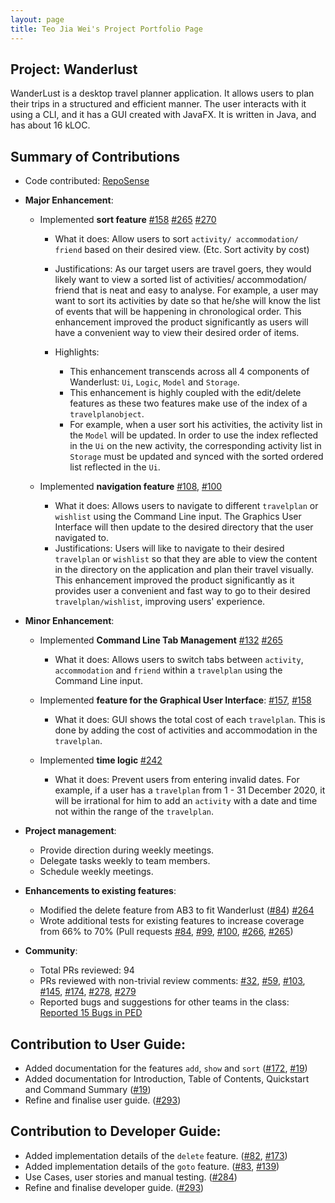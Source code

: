 ```yaml
---
layout: page
title: Teo Jia Wei's Project Portfolio Page
---
```


## Project: Wanderlust

WanderLust is a desktop travel planner application. It allows users to plan their trips in a structured and efficient manner.
The user interacts with it using a CLI, and it has a GUI created with JavaFX.
It is written in Java, and has about 16 kLOC.

## Summary of Contributions

- Code contributed: [RepoSense](https://nus-cs2103-ay2021s1.github.io/tp-dashboard/#breakdown=true&search=jiaweiteo)

- **Major Enhancement**:
    - Implemented **sort feature** [#158](https://github.com/AY2021S1-CS2103-T14-3/tp/pull/158) [#265](https://github.com/AY2021S1-CS2103-T14-3/tp/pull/266) [#270](https://github.com/AY2021S1-CS2103-T14-3/tp/pull/270)
        - What it does: Allow users to sort `activity/ accommodation/ friend` based on their desired view. (Etc. Sort activity by cost)
        - Justifications: As our target users are travel goers, they would likely want to view a sorted list of activities/ accommodation/ friend that
        is neat and easy to analyse. For example, a user may want to sort its activities by date so that he/she will know the list of events that will be happening in chronological order.
        This enhancement improved the product significantly as users will have a convenient way to view their desired order of items.

        - Highlights:
            - This enhancement transcends across all 4 components of Wanderlust: `Ui`, `Logic`, `Model` and `Storage`.
            - This enhancement is highly coupled with the edit/delete features as these two features make use of the index of a `travelplanobject`.
            - For example, when a user sort his activities, the activity list in the `Model` will be updated. In order to use the index reflected in the
            `Ui` on the new activity, the corresponding activity list in `Storage` must be updated and synced with the sorted ordered list reflected in the `Ui`.

    - Implemented **navigation feature** [\#108](https://github.com/AY2021S1-CS2103-T14-3/tp/pull/108), [\#100](https://github.com/AY2021S1-CS2103-T14-3/tp/pull/100)
        - What it does: Allows users to navigate to different `travelplan` or `wishlist` using the Command Line input. The Graphics User Interface will then update to the desired directory that the user navigated to.
        - Justifications: Users will like to navigate to their desired `travelplan` or `wishlist` so that they are able to view the content in the directory on the application and plan their travel visually.
        This enhancement improved the product significantly as it provides user a convenient and fast way to go to their desired `travelplan/wishlist`, improving users' experience.

- **Minor Enhancement**:
    - Implemented **Command Line Tab Management** [\#132](https://github.com/AY2021S1-CS2103-T14-3/tp/pull/132) [\#265](https://github.com/AY2021S1-CS2103-T14-3/tp/pull/265)
        - What it does: Allows users to switch tabs between `activity`, `accommodation` and `friend` within a `travelplan` using the Command Line input.

    - Implemented **feature for the Graphical User Interface**: [\#157](https://github.com/AY2021S1-CS2103-T14-3/tp/pull/157), [\#158](https://github.com/AY2021S1-CS2103-T14-3/tp/pull/158)
        - What it does: GUI shows the total cost of each `travelplan`. This is done by adding the cost of activities and accommodation in the `travelplan`.

    - Implemented **time logic** [\#242](https://github.com/AY2021S1-CS2103-T14-3/tp/pull/242)
        - What it does: Prevent users from entering invalid dates. For example, if a user has a `travelplan` from 1 - 31 December 2020, it will be irrational for him to add an `activity` with a date and time
        not within the range of the `travelplan`.

* **Project management**:
  * Provide direction during weekly meetings.
  * Delegate tasks weekly to team members.
  * Schedule weekly meetings.

* **Enhancements to existing features**:
  * Modified the delete feature from AB3 to fit Wanderlust  ([\#84](https://github.com/AY2021S1-CS2103-T14-3/tp/pull/84)) [\#264](https://github.com/AY2021S1-CS2103-T14-3/tp/pull/264)
  * Wrote additional tests for existing features to increase coverage from 66% to 70% (Pull requests [\#84](https://github.com/AY2021S1-CS2103-T14-3/tp/pull/84), [\#99](https://github.com/AY2021S1-CS2103-T14-3/tp/pull/99), [\#100](https://github.com/AY2021S1-CS2103-T14-3/tp/pull/100), [\#266](https://github.com/AY2021S1-CS2103-T14-3/tp/pull/266), [\#265](https://github.com/AY2021S1-CS2103-T14-3/tp/pull/265))

* **Community**:
  * Total PRs reviewed: 94
  * PRs reviewed with non-trivial review comments: [\#32](https://github.com/AY2021S1-CS2103-T14-3/tp/pull/32), [\#59](https://github.com/AY2021S1-CS2103-T14-3/tp/pull/59), [\#103](https://github.com/AY2021S1-CS2103-T14-3/tp/pull/103), [#145](https://github.com/AY2021S1-CS2103-T14-3/tp/pull/145), [#174](ttps://github.com/AY2021S1-CS2103-T14-3/tp/pull/174), [#278](https://github.com/AY2021S1-CS2103-T14-3/tp/pull/278), [#279](https://github.com/AY2021S1-CS2103-T14-3/tp/pull/279)
  * Reported bugs and suggestions for other teams in the class: [Reported 15 Bugs in PED](https://github.com/jiaweiteo/ped/issues)

## Contribution to User Guide:
  * Added documentation for the features `add`, `show` and `sort` ([\#172](https://github.com/AY2021S1-CS2103-T14-3/tp/pull/172), [\#19](https://github.com/AY2021S1-CS2103-T14-3/tp/pull/19))
  * Added documentation for Introduction, Table of Contents, Quickstart and Command Summary ([\#19](https://github.com/AY2021S1-CS2103-T14-3/tp/pull/19))
  * Refine and finalise user guide. ([\#293](https://github.com/AY2021S1-CS2103-T14-3/tp/pull/284))

## Contribution to Developer Guide:
   * Added implementation details of the `delete` feature. ([#82](https://github.com/AY2021S1-CS2103-T14-3/tp/pull/82), [\#173](https://github.com/AY2021S1-CS2103-T14-3/tp/pull/173))
   * Added implementation details of the `goto` feature. ([#83](https://github.com/AY2021S1-CS2103-T14-3/tp/pull/83), [\#139](https://github.com/AY2021S1-CS2103-T14-3/tp/pull/139))
   * Use Cases, user stories and manual testing. ([#284](https://github.com/AY2021S1-CS2103-T14-3/tp/pull/284))
   * Refine and finalise developer guide. ([\#293](ttps://github.com/AY2021S1-CS2103-T14-3/tp/pull/293))

